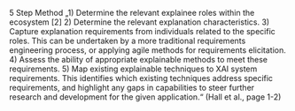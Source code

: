 5 Step Method „1) Determine the relevant explainee roles within the ecosystem [2] 2) Determine the relevant explanation characteristics.  3) Capture explanation requirements from individuals related to the specific roles. This can be undertaken by a more traditional requirements engineering process, or applying agile methods for requirements elicitation.  4) Assess the ability of appropriate explainable methods to meet these requirements.  5) Map existing explainable techniques to XAI system requirements. This identifies which existing techniques address specific requirements, and highlight any gaps in capabilities to steer further research and development for the given application.“ (Hall et al., page 1-2)